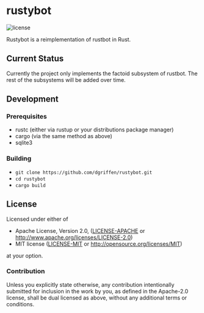# rustybot

![license][license-badge]

Rustybot is a reimplementation of rustbot in Rust.

## Current Status

Currently the project only implements the factoid subsystem of rustbot. The rest of the subsystems will be added over time.

## Development
### Prerequisites
- rustc (either via rustup or your distributions package manager)
- cargo (via the same method as above)
- sqlite3

### Building
- `git clone https://github.com/dgriffen/rustybot.git`
- `cd rustybot`
- `cargo build`

## License

Licensed under either of

 * Apache License, Version 2.0, ([LICENSE-APACHE](LICENSE-APACHE) or http://www.apache.org/licenses/LICENSE-2.0)
 * MIT license ([LICENSE-MIT](LICENSE-MIT) or http://opensource.org/licenses/MIT)

at your option.

### Contribution

Unless you explicitly state otherwise, any contribution intentionally submitted
for inclusion in the work by you, as defined in the Apache-2.0 license, shall be dual licensed as above, without any
additional terms or conditions.

[LICENSE]: ./LICENSE
[license-badge]: https://img.shields.io/badge/license-MIT/Apache-blue.svg